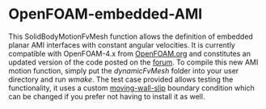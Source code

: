 # OpenFOAM-embedded-AMI
This SolidBodyMotionFvMesh function allows the definition of embedded planar AMI interfaces with constant angular velocities.
It is currently compatible with OpenFOAM-4.x from [OpenFOAM.org](http://www.openfoam.org)
and constitutes an updated version of the code posted on the [forum](www.cfd-online.com/Forums/openfoam-solving/105274-free-slip-moving-wall-bc.html#post509989).
To compile this new AMI motion function, simply put the *dynamicFvMesh* folder into your user directory and run *wmake*.
The test case provided allows testing the functionality, it uses a custom [moving-wall-slip](http://github.com/louisgag/OpenFOAM-moving-wall-slip) boundary condition which can be changed if you prefer not having to install it as well.
